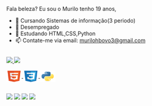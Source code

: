 Fala beleza? Eu sou o Murilo tenho 19 anos,

- 📖 Cursando Sistemas de informação(3 periodo)
- 🔭 Desempregado
- 🌱 Estudando HTML,CSS,Python
- 📫 Contate-me via email: murilohbovo3@gmail.com

##

<div>
	<a href="https:/https://github.com/mubovo">
	<img width="42%" src="https://github-readme-stats.vercel.app/api?username=mubovo&show_icons=true&theme=dracula&include_all_commits=true&count_private=true"/>
	<img width="42%" src="https://github-readme-stats.vercel.app/api/top-langs/?username=mubovo&layout=compact&langs_count=16&theme=dracula"/>
</div>
	<div style="display: inline_block"><br>
  <img align="center" alt="Murilo-HTML" height="30" width="40" src="https://raw.githubusercontent.com/devicons/devicon/master/icons/html5/html5-original.svg">
  <img align="center" alt="Murilo-CSS" height="30" width="40" src="https://raw.githubusercontent.com/devicons/devicon/master/icons/css3/css3-original.svg">
  <img align="center" alt="Murilo-Python" height="30" width="40" src="https://raw.githubusercontent.com/devicons/devicon/master/icons/python/python-original.svg">
</div>
	
##
	
<div> 
  <a href="https://instagram.com/mubovo" target="_blank"><img src="https://img.shields.io/badge/-Instagram-%23E4405F?style=for-the-badge&logo=instagram&logoColor=white" target="_blank"></a>
 	<a href="https://www.twitch.tv/blankzadaa" target="_blank"><img src="https://img.shields.io/badge/Twitch-9146FF?style=for-the-badge&logo=twitch&logoColor=white" target="_blank"></a>
  <a href = "mailto:murilohbovo3@gmail.com"><img src="https://img.shields.io/badge/-Gmail-%23333?style=for-the-badge&logo=gmail&logoColor=white" target="_blank"></a>
  <a href="https://www.linkedin.com/in/murilo-henrique-343749262/" target="_blank"><img src="https://img.shields.io/badge/-LinkedIn-%230077B5?style=for-the-badge&logo=linkedin&logoColor=white" target="_blank"></a> 
  
</div>
